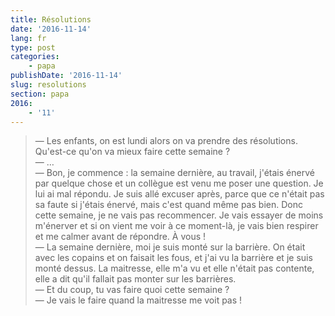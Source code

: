 ```yaml
---
title: Résolutions
date: '2016-11-14'
lang: fr
type: post
categories:
    - papa
publishDate: '2016-11-14'
slug: resolutions
section: papa
2016:
    - '11'
---
```


> — Les enfants, on est lundi alors on va prendre des résolutions. Qu'est-ce qu'on va mieux faire cette semaine ?  
> — …  
> — Bon, je commence : la semaine dernière, au travail, j'étais énervé par quelque chose et un collègue est venu me poser une question. Je lui ai mal répondu. Je suis allé excuser après, parce que ce n'était pas sa faute si j'étais énervé, mais c'est quand même pas bien. Donc cette semaine, je ne vais pas recommencer. Je vais essayer de moins m'énerver et si on vient me voir à ce moment-là, je vais bien respirer et me calmer avant de répondre. À vous !  
> — La semaine dernière, moi je suis monté sur la barrière. On était avec les copains et on faisait les fous, et j'ai vu la barrière et je suis monté dessus. La maitresse, elle m'a vu et elle n'était pas contente, elle a dit qu'il fallait pas monter sur les barrières.  
> — Et du coup, tu vas faire quoi cette semaine ?  
> — Je vais le faire quand la maitresse me voit pas !